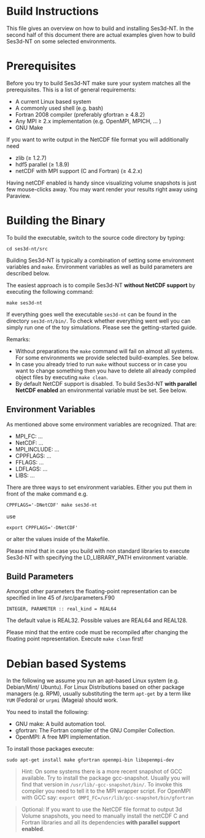 Build Instructions
==================

This file gives an overview on how to build and installing Ses3d-NT. In the
second half of this document there are actual examples given how to build
Ses3d-NT on some selected environments.


Prerequisites
=============

Before you try to build Ses3d-NT make sure your system matches all the
prerequisites. This is a list of general requirements:

- A current Linux based system
- A commonly used shell (e.g. bash)
- Fortran 2008 compiler (preferably gfortran ≥ 4.8.2)
- Any MPI ≥ 2.x implementation (e.g. OpenMPI, MPICH, ... )
- GNU Make

If you want to write output in the NetCDF file format you will additionally need

- zlib (≥ 1.2.7)
- hdf5 parallel (≥ 1.8.9)
- netCDF with MPI support (C and Fortran) (≥ 4.2.x)

Having netCDF enabled is handy since visualizing volume snapshots is just few
mouse-clicks away. You may want render your results right away using Paraview.


Building the Binary
===================

To build the executable, switch to the source code directory by typing:

    cd ses3d-nt/src

Building Ses3d-NT is typically a combination of setting some environment
variables and `make`. Environment variables as well as build parameters are
described below.

The easiest approach is to compile Ses3d-NT **without NetCDF support** by
executing the following command:

    make ses3d-nt

If everything goes well the executable `ses3d-nt` can be found in the directory
`ses3d-nt/bin/`. To check whether everything went well you can simply run one
of the toy simulations. Please see the getting-started guide.

Remarks:
- Without preparations the `make` command will fail on almost all systems. For
  some environments we provide selected build-examples. See below.
- In case you already tried to run `make` without success or in case you want
  to change something then you have to delete all already compiled object files
  by executing `make clean`.
- By default NetCDF support is disabled. To build Ses3d-NT **with parallel
  NetCDF enabled** an environmental variable must be set. See below.

Environment Variables
---------------------

As mentioned above some environment variables are recognized. That are:
 - MPI_FC: ...
 - NetCDF: ...
 - MPI_INCLUDE: ...
 - CPPFLAGS: ...
 - FFLAGS: ...
 - LDFLAGS: ...
 - LIBS: ...

There are three ways to set environment variables. Either you put them in front
of the make command e.g.

    CPPFLAGS='-DNetCDF' make ses3d-nt

use

    export CPPFLAGS='-DNetCDF'

or alter the values inside of the Makefile.

Please mind that in case you build with non standard libraries to execute
Ses3d-NT with specifying the LD_LIBRARY_PATH environment variable.

Build Parameters
----------------

Amongst other parameters the floating-point representation can be specified in
line 45 of /src/parameters.F90

    INTEGER, PARAMETER :: real_kind = REAL64

The default value is REAL32. Possible values are REAL64 and REAL128.

Please mind that the entire code must be recompiled after changing the floating
point representation. Execute `make clean` first!


Debian based Systems
====================

In the following we assume you run an apt-based Linux system (e.g. Debian/Mint/
Ubuntu). For Linux Distributions based on other package managers (e.g. RPM),
usually substituting the term `apt-get` by a term like `YUM` (Fedora) or
`urpmi` (Mageia) should work.

You need to install the following:
- GNU make: A build automation tool.
- gfortran: The Fortran compiler of the GNU Compiler Collection.
- OpenMPI: A free MPI implementation.

To install those packages execute:

    sudo apt-get install make gfortran openmpi-bin libopenmpi-dev

> Hint:
> On some systems there is a more recent snapshot of GCC available. Try to
> install the package gcc-snapshot. Usually you will find that version in
> `/usr/lib/-gcc-snapshot/bin/`. To invoke this compiler you need to tell it to
> the MPI wrapper script. For OpenMPI with GCC say:
> `export OMPI_FC=/usr/lib/gcc-snapshot/bin/gfortran`


> Optional:
> If you want to use the NetCDF file format to output 3d Volume snapshots, you
> need to manually install the netCDF C and Fortran libraries and all its
> dependencies **with parallel support enabled**.
